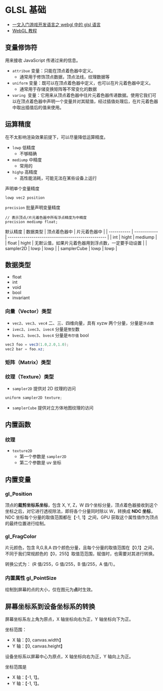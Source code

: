 # GLSL 基础

- [一文入门游戏开发语言之 webgl 中的 glsl 语言](https://juejin.cn/post/7085587372565332004)
- [WebGL 教程](https://blog.csdn.net/u014291990/article/details/102980860)

## 变量修饰符

用来接收 JavaScript 传递过来的信息。

- `attribue` 变量：只能在顶点着色器中定义。
  - 通常用于修饰顶点数据，顶点法线，纹理数据等
- `uniform` 变量：既可以在顶点着色器中定义，也可以在片元着色器中定义。
  - 通常用于存储变换矩阵等不常变化的数据
- `varing `变量：它用来从顶点着色器中往片元着色器传递数据。使用它我们可以在顶点着色器中声明一个变量并对其赋值，经过插值处理后，在片元着色器中取出插值后的值来使用。

## 运算精度

在不太影响渲染效果前提下，可以尽量降低运算精度。

- `lowp` 低精度
  - 不够精确
- `mediump` 中精度
  - 常用的
- `highp` 高精度
  - 高性能消耗，可能无法在某些设备上运行

声明单个变量精度

```
lowp vec2 position
```

`precision` 批量声明变量精度

```
// 表示顶点/片元着色器中所有浮点精度为中精度
precision mediump float;
```

默认精度
| 数据类型 | 顶点着色器中 | 片元着色器中 |
| ----------- | ------------ | -------------------------------------------------- |
| int | hight | mediump |
| float | hight | 无默认值，如果片元着色器用到浮点数，一定要手动设置 |
| sampler2D | lowp | lowp |
| samplerCube | lowp | lowp |

## 数据类型

- float
- int
- void
- bool
- invariant

### 向量（Vector）类型

- `vec2`、`vec3`、`vec4` 二、三、四维向量，具有 xyzw 两个分量，分量是`浮点数`
- `ivec2`、`ivec3`、`ivec4` 分量是`整型`数
- `bvec2`、`bvec3`、`bvec4` 分量是`布尔值` bool

```c#
vec3 foo = vec3(1.0,2.0,1.0);
vec2 bar = foo.xz;
```

### 矩阵（Matrix）类型

### 纹理（Texture）类型

- `sampler2D` 提供对 2D 纹理的访问

```c#
uniform sampler2D texture;
```

- `samplerCube` 提供对立方体地图纹理的访问

## 内置函数

### 纹理

- `texture2D`
  - 第一个参数是 `sampler2D`
  - 第二个参数是 uv 坐标

## 内置变量

### gl_Position

顶点的**裁剪坐标系坐标**，包含 X, Y, Z，W 四个坐标分量，顶点着色器接收到这个坐标之后，对它进行透视除法，即将各个分量同时除以 W，转换成 **NDC 坐标**，NDC 坐标每个分量的取值范围都在【-1, 1】之间，GPU 获取这个属性值作为顶点的最终位置进行绘制。

### gl_FragColor

片元颜色，包含 R,G,B,A 四个颜色分量，且每个分量的取值范围在【0,1】之间，不同于我们常规颜色的【0，255】取值范范围，赋值时，也需要对其进行转换。

转换公式为： (R 值/255，G 值/255，B 值/255，A 值/1）。

### 内置属性 gl_PointSize

绘制到屏幕的点的大小，仅在图元为**点**时生效。

## 屏幕坐标系到设备坐标系的转换

屏幕坐标系左上角为原点，X 轴坐标向右为正，Y 轴坐标向下为正。

坐标范围：

- X 轴：【0, canvas.width】
- Y 轴：【0, canvas.height】

设备坐标系以屏幕中心为原点，X 轴坐标向右为正，Y 轴向上为正。

坐标范围是

- X 轴：【-1, 1】。
- Y 轴：【-1, 1】。

